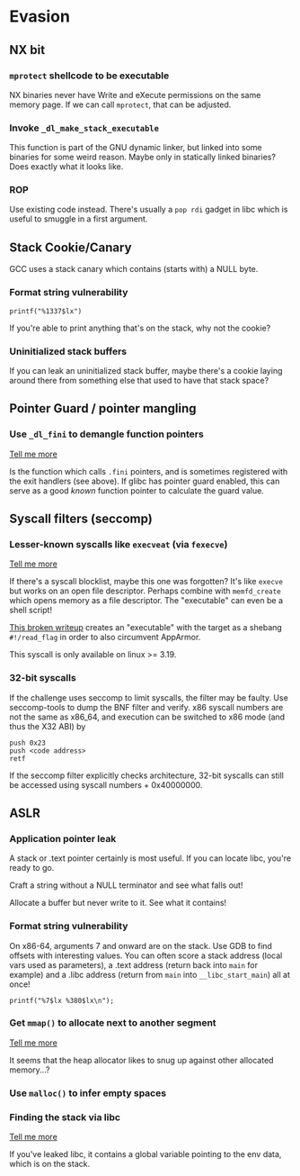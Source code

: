 # Evasion

## NX bit

### `mprotect` shellcode to be executable

NX binaries never have Write and eXecute permissions on the same memory page. If we can call `mprotect`, that can be adjusted.

### Invoke `_dl_make_stack_executable`

This function is part of the GNU dynamic linker, but linked into some binaries for some weird reason. Maybe only in statically linked binaries? Does exactly what it looks like.

### ROP

Use existing code instead. There's usually a `pop rdi` gadget in libc which is useful to smuggle in a first argument.

## Stack Cookie/Canary

GCC uses a stack canary which contains \(starts with\) a NULL byte.

### Format string vulnerability

`printf("%1337$lx")`

If you're able to print anything that's on the stack, why not the cookie?

### Uninitialized stack buffers

If you can leak an uninitialized stack buffer, maybe there's a cookie laying around there from something else that used to have that stack space?

## Pointer Guard / pointer mangling

### Use `_dl_fini` to demangle function pointers

[Tell me more](https://m101.github.io/binholic/2017/05/20/notes-on-abusing-exit-handlers.html)

Is the function which calls `.fini` pointers, and is sometimes registered with the exit handlers \(see above\). If glibc has pointer guard enabled, this can serve as a good _known_ function pointer to calculate the guard value.

## Syscall filters \(seccomp\)

### Lesser-known syscalls like `execveat` \(via `fexecve`\)

[Tell me more](https://magisterquis.github.io/2018/03/31/in-memory-only-elf-execution.html)

If there's a syscall blocklist, maybe this one was forgotten? It's like `execve` but works on an open file descriptor. Perhaps combine with `memfd_create` which opens memory as a file descriptor. The "executable" can even be a shell script!

[This broken writeup](https://ctftime.org/writeup/17907) creates an "executable" with the target as a shebang `#!/read_flag` in order to also circumvent AppArmor.

This syscall is only available on linux &gt;= 3.19.

### 32-bit syscalls

If the challenge uses seccomp to limit syscalls, the filter may be faulty. Use seccomp-tools to dump the BNF filter and verify. x86 syscall numbers are not the same as x86\_64, and execution can be switched to x86 mode \(and thus the X32 ABI\) by

```text
push 0x23
push <code address>
retf
```

If the seccomp filter explicitly checks architecture, 32-bit syscalls can still be accessed using syscall numbers + 0x40000000.

## ASLR

### Application pointer leak

A stack or .text pointer certainly is most useful. If you can locate libc, you're ready to go.

Craft a string without a NULL terminator and see what falls out!

Allocate a buffer but never write to it. See what it contains!

### Format string vulnerability

On x86-64, arguments 7 and onward are on the stack. Use GDB to find offsets with interesting values. You can often score a stack address \(local vars used as parameters\), a .text address \(return back into `main` for example\) and a .libc address \(return from `main` into `__libc_start_main`\) all at once!

```text
printf("%7$lx %380$lx\n");
```

### Get `mmap()` to allocate next to another segment

[Tell me more](https://amritabi0s.wordpress.com/2016/06/11/asis-ctf-quals-2016-b00ks-writeup/)

It seems that the heap allocator likes to snug up against other allocated memory...?

### Use `malloc()` to infer empty spaces

### Finding the stack via libc

[Tell me more](https://0xabe.io/ctf/exploit/2016/04/24/BlazeCTF-dmail.html)

If you've leaked libc, it contains a global variable pointing to the env data, which is on the stack.

